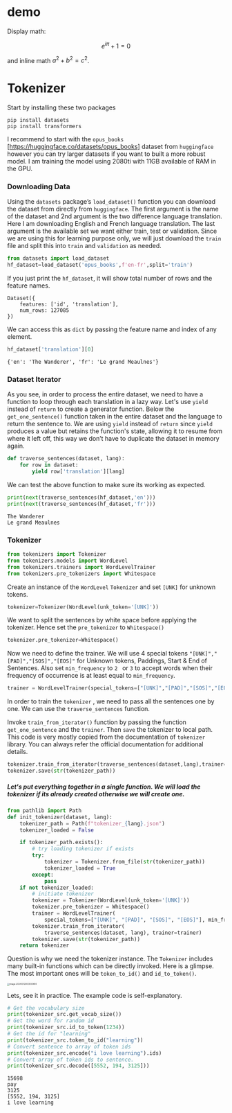 # demo

Display math:
```math
e^{i\pi} + 1 = 0
```
and inline math $`a^2 + b^2 = c^2`$.

# Tokenizer

Start by installing these two packages

```shell
pip install datasets
pip install transformers
```

I recommend to start with the `opus_books` [https://huggingface.co/datasets/opus_books] dataset from `huggingface` however you can try larger datasets if you want to built a more robust model. I am training the model using 2080ti with 11GB available of RAM in the GPU. 

### Downloading Data

Using the `datasets` package’s `load_dataset()` function you can download the dataset from directly from `huggingface`. The first argument is the name of the dataset and 2nd argument is the two difference language translation. Here I am downloading English and French language translation. The last argument is the available set we want either train, test or validation. Since we are using this for learning purpose only, we will just download the `train` file and split this into `train` and `validation` as needed.

```python
from datasets import load_dataset
hf_dataset=load_dataset('opus_books',f'en-fr',split='train')
```

If you just print the `hf_dataset`, it will show total number of rows and the feature names.

```
Dataset({
    features: ['id', 'translation'],
    num_rows: 127085
})
```

We can access this as `dict` by passing the feature name and index of any element.

```python
hf_dataset['translation'][0]
```

```
{'en': 'The Wanderer', 'fr': 'Le grand Meaulnes'}
```

### Dataset Iterator

As you see, in order to process the entire dataset, we need to have a function to loop through each translation in a lazy way. Let's use `yield` instead of `return` to create a generator function. Below the `get_one_sentence()` function taken in the entire dataset and the language to return the sentence to. We are using `yield` instead of `return` since `yield` produces a value but retains the function's state, allowing it to resume from where it left off, this way we don’t have to duplicate the dataset in memory again.

```python
def traverse_sentences(dataset, lang):
    for row in dataset:
        yield row['translation'][lang]
```

We can test the above function to make sure its working as expected.

```python
print(next(traverse_sentences(hf_dataset,'en')))
print(next(traverse_sentences(hf_dataset,'fr')))
```

```
The Wanderer
Le grand Meaulnes
```

### Tokenizer

```python
from tokenizers import Tokenizer
from tokenizers.models import WordLevel
from tokenizers.trainers import WordLevelTrainer
from tokenizers.pre_tokenizers import Whitespace
```

Create an instance of the `WordLevel` `Tokenizer` and set `[UNK]` for unknown tokens. 

```python
tokenizer=Tokenizer(WordLevel(unk_token='[UNK]'))
```

We want to split the sentences by white space before applying the tokenizer. Hence set the `pre_tokenizer` to `Whitespace()`

```python
tokenizer.pre_tokenizer=Whitespace()
```

Now we need to define the trainer. We will use 4 special tokens `"[UNK]","[PAD]","[SOS]","[EOS]"` for Unknown tokens, Paddings, Start & End of Sentences. Also set `min_frequency` to `2 ` or `3` to accept words when their frequency of occurrence is at least equal to `min_frequency`.

```python
trainer = WordLevelTrainer(special_tokens=["[UNK]","[PAD]","[SOS]","[EOS]"],min_frequency=2)
```

In order to train the `tokenizer` , we need to pass all the sentences one by one. We can use the `traverse_sentences` function. 

Invoke `train_from_iterator()` function by passing the function `get_one_sentence` and the `trainer`. Then `save` the tokenizer to local path. This code is very mostly copied from the documentation of `tokenizer` library. You can always refer the official documentation for additional details.

```python
tokenizer.train_from_iterator(traverse_sentences(dataset,lang),trainer=trainer)
tokenizer.save(str(tokenizer_path))
```

##### Let's put everything together in a single function. We will load the tokenizer if its already created otherwise we will create one. 

```python
from pathlib import Path
def init_tokenizer(dataset, lang):
    tokenizer_path = Path(f"tokenizer_{lang}.json")
    tokenizer_loaded = False

    if tokenizer_path.exists():
        # try loading tokenizer if exists
        try:
            tokenizer = Tokenizer.from_file(str(tokenizer_path))
            tokenizer_loaded = True
        except:
            pass
    if not tokenizer_loaded:
        # initiate tokenizer
        tokenizer = Tokenizer(WordLevel(unk_token='[UNK]'))
        tokenizer.pre_tokenizer = Whitespace()
        trainer = WordLevelTrainer(
            special_tokens=["[UNK]", "[PAD]", "[SOS]", "[EOS]"], min_frequency=2)
        tokenizer.train_from_iterator(
            traverse_sentences(dataset, lang), trainer=trainer)
        tokenizer.save(str(tokenizer_path))
    return tokenizer
```

Question is why we need the tokenizer instance. The `Tokenizer` includes many built-in functions which can be directly invoked. Here is a glimpse. The most important ones will be `token_to_id()` and `id_to_token()`.

<img src="tokenizer.assets/image-20240312003930490.png" alt="image-20240312003930490" style="zoom: 33%;" />

Lets, see it in practice. The example code is self-explanatory. 

```python
# Get the vocabulary size
print(tokenizer_src.get_vocab_size())
# Get the word for random id
print(tokenizer_src.id_to_token(1234))
# Get the id for "learning"
print(tokenizer_src.token_to_id("learning"))
# Convert sentence to array of token ids
print(tokenizer_src.encode("i love learning").ids)
# Convert array of token ids to sentence.
print(tokenizer_src.decode([5552, 194, 3125]))
```

```
15698
pay
3125
[5552, 194, 3125]
i love learning
```






